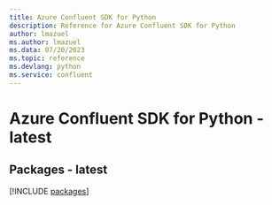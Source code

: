 ```yaml
---
title: Azure Confluent SDK for Python
description: Reference for Azure Confluent SDK for Python
author: lmazuel
ms.author: lmazuel
ms.data: 07/20/2023
ms.topic: reference
ms.devlang: python
ms.service: confluent
---
```

# Azure Confluent SDK for Python - latest
## Packages - latest
[!INCLUDE [packages](confluent-index.md)]
